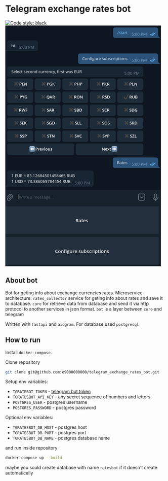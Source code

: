 # Telegram exchange rates bot
[![Code style: black](https://img.shields.io/badge/code%20style-black-000000.svg)](https://github.com/psf/black)
![screenshot](https://raw.githubusercontent.com/e9000000000/telegram_exchange_rates_bot/development/docs/screenshot.png)

## About bot
Bot for geting info about exchange currencies rates.
Microservice architecture: `rates_collector` service for geting info about rates and save it to database.
`core` for retrieve data from database and send it via http protocol to another services in json format.
`bot` is a layer between `core` and telegram

Written with `fastapi` and `aiogram`. For database used `postgresql`

## How to run
Install `docker-compose`.

Clone repository
```bash
git clone git@github.com:e9000000000/telegram_exchange_rates_bot.git
```

Setup env variables:
* `TGRATEBOT_TOKEN` - [telegram bot token](https://core.telegram.org/bots/api#authorizing-your-bot)
* `TGRATESBOT_API_KEY` - any secret sequence of numbers and letters
* `POSTGRES_USER` - postgres username
* `POSTGRES_PASSWORD` - postgres password

Optional env variables:
* `TGRATESBOT_DB_HOST` - postgres host
* `TGRATESBOT_DB_PORT` - postgres port
* `TGRATESBOT_DB_NAME` - postgres database name


and run inside repository
```bash
docker-compose up --build
```

maybe you sould create database with name `ratesbot` if it doesn't create automatically
